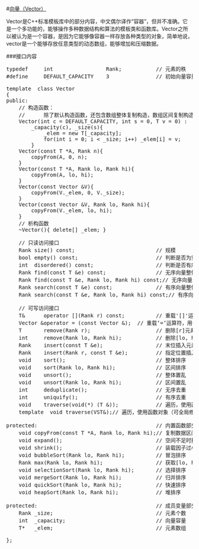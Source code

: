 #[向量（Vector）](./vector.hpp)

Vector是C++标准模板库中的部分内容，中文偶尔译作“容器”，但并不准确。它是一个多功能的，能够操作多种数据结构和算法的模板类和函数库。Vector之所以被认为是一个容器，是因为它能够像容器一样存放各种类型的对象，简单地说，vector是一个能够存放任意类型的动态数组，能够增加和压缩数据。

###接口内容

<pre class = "brush:cpp; gutterr:true;">
typedef     int                 Rank;           // 元素的秩
#define     DEFAULT_CAPACITY    3               // 初始向量容量

template <typename T> class Vector
{
public:
    // 构造函数：
    //      除了默认构造函数，还包含数组整体复制构造，数组区间复制构造，向量整体复制构造，向量区间复制构造等方式。
    Vector(int c = DEFAULT_CAPACITY, int s = 0, T v = 0) :
        _capacity(c), _size(s){
            _elem = new T[_capacity];
            for(int i = 0; i < _size; i++) _elem[i] = v;
        }
    Vector(const T *A, Rank n){
        copyFrom(A, 0, n);
    }
    Vector(const T *A, Rank lo, Rank hi){
        copyFrom(A, lo, hi);
    }
    Vector(const Vector<T> &V){
        copyFrom(V._elem, 0, V._size);
    }
    Vector(const Vector<T> &V, Rank lo, Rank hi){
        copyFrom(V._elem, lo, hi);
    }
    // 析构函数
    ~Vector(){ delete[] _elem; }

    // 只读访问接口
    Rank size() const;                          // 规模            
    bool empty() const;                         // 判断是否为空
    int  disordered() const;                    // 判断是否有序
    Rank find(const T &e) const;                // 无序向量整体查找
    Rank find(const T &e, Rank lo, Rank hi) const;// 无序向量区间查找
    Rank search(const T &e) const;              // 有序向量整体查找
    Rank search(const T &e, Rank lo, Rank hi) const;// 有序向量区间查找

    // 可写访问接口
    T&      operator [](Rank r) const;          // 重载'[]'运算符，用于访问元素
    Vector<T> &operator = (const Vector<T> &);  // 重载‘=’运算符，用于拷贝
    T       remove(Rank r);                     // 删除[r]元素
    int     remove(Rank lo, Rank hi);           // 删除[lo, hi)区间元素，返回删除个数
    Rank    insert(const T &e);                 // 末位插入元素
    Rank    insert(Rank r, const T &e);         // 指定位置插入
    void    sort();                             // 整体排序
    void    sort(Rank lo, Rank hi);             // 区间排序
    void    unsort();                           // 整体置乱
    void    unsort(Rank lo, Rank hi);           // 区间置乱
    int     deduplicate();                      // 无序去重
    int     uniquify();                         // 有序去重
    void    traverse(void(*) (T &));            // 遍历，使用函数指针（只读，或部分修改）
    template <typename VST> void traverse(VST&);// 遍历，使用函数对象（可全局修改）

protected:                                      // 内置函数部分
    void copyFrom(const T *A, Rank lo, Rank hi);// 复制数据区间A[lo, hi)
    void expand();                              // 空间不足时扩容
    void shrink();                              // 装载因子过小时缩容
    void bubbleSort(Rank lo, Rank hi);          // 冒泡排序
    Rank max(Rank lo, Rank hi);                 // 获取[lo, hi)内最大值
    void selectionSort(Rank lo, Rank hi);       // 选择排序
    void mergeSort(Rank lo, Rank hi);           // 归并排序
    void quickSort(Rank lo, Rank hi);           // 快速排序
    void heapSort(Rank lo, Rank hi);            // 堆排序

protected:                                      // 成员变量部分
    Rank _size;                                 // 元素个数
    int  _capacity;                             // 向量容量
    T*   _elem;                                 // 元素数组

};

</pre>
